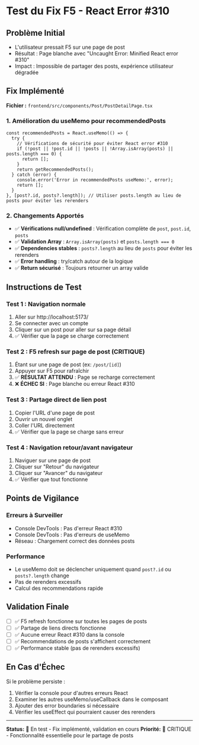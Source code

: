 # Test du Fix F5 - React Error #310

## Problème Initial
- L'utilisateur pressait F5 sur une page de post
- Résultat : Page blanche avec "Uncaught Error: Minified React error #310"
- Impact : Impossible de partager des posts, expérience utilisateur dégradée

## Fix Implémenté
**Fichier :** `frontend/src/components/Post/PostDetailPage.tsx`

### 1. Amélioration du useMemo pour recommendedPosts
```tsx
const recommendedPosts = React.useMemo(() => {
  try {
    // Vérifications de sécurité pour éviter React error #310
    if (!post || !post.id || !posts || !Array.isArray(posts) || posts.length === 0) {
      return [];
    }
    return getRecommendedPosts();
  } catch (error) {
    console.error('Error in recommendedPosts useMemo:', error);
    return [];
  }
}, [post?.id, posts?.length]); // Utiliser posts.length au lieu de posts pour éviter les rerenders
```

### 2. Changements Apportés
- ✅ **Vérifications null/undefined** : Vérification complète de `post`, `post.id`, `posts`
- ✅ **Validation Array** : `Array.isArray(posts)` et `posts.length === 0`
- ✅ **Dependencies stables** : `posts?.length` au lieu de `posts` pour éviter les rerenders
- ✅ **Error handling** : try/catch autour de la logique
- ✅ **Return sécurisé** : Toujours retourner un array valide

## Instructions de Test

### Test 1 : Navigation normale
1. Aller sur http://localhost:5173/
2. Se connecter avec un compte
3. Cliquer sur un post pour aller sur sa page détail
4. ✅ Vérifier que la page se charge correctement

### Test 2 : F5 refresh sur page de post (CRITIQUE)
1. Étant sur une page de post (ex: `/post/[id]`)
2. Appuyer sur F5 pour rafraîchir
3. ✅ **RÉSULTAT ATTENDU** : Page se recharge correctement
4. ❌ **ÉCHEC SI** : Page blanche ou erreur React #310

### Test 3 : Partage direct de lien post
1. Copier l'URL d'une page de post
2. Ouvrir un nouvel onglet
3. Coller l'URL directement
4. ✅ Vérifier que la page se charge sans erreur

### Test 4 : Navigation retour/avant navigateur
1. Naviguer sur une page de post
2. Cliquer sur "Retour" du navigateur
3. Cliquer sur "Avancer" du navigateur
4. ✅ Vérifier que tout fonctionne

## Points de Vigilance

### Erreurs à Surveiller
- Console DevTools : Pas d'erreur React #310
- Console DevTools : Pas d'erreurs de useMemo
- Réseau : Chargement correct des données posts

### Performance
- Le useMemo doit se déclencher uniquement quand `post?.id` ou `posts?.length` change
- Pas de rerenders excessifs
- Calcul des recommendations rapide

## Validation Finale
- [ ] ✅ F5 refresh fonctionne sur toutes les pages de posts
- [ ] ✅ Partage de liens directs fonctionne
- [ ] ✅ Aucune erreur React #310 dans la console
- [ ] ✅ Recommendations de posts s'affichent correctement
- [ ] ✅ Performance stable (pas de rerenders excessifs)

## En Cas d'Échec
Si le problème persiste :
1. Vérifier la console pour d'autres erreurs React
2. Examiner les autres useMemo/useCallback dans le composant
3. Ajouter des error boundaries si nécessaire
4. Vérifier les useEffect qui pourraient causer des rerenders

---
**Status:** 🔄 En test - Fix implémenté, validation en cours
**Priorité:** 🔴 CRITIQUE - Fonctionnalité essentielle pour le partage de posts